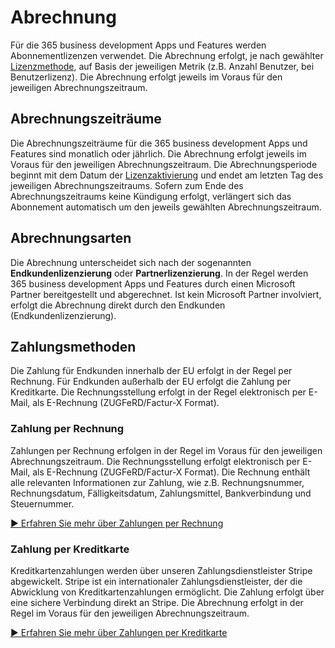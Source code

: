 # Abrechnung

Für die 365 business development Apps und Features werden Abonnementlizenzen verwendet. Die Abrechnung erfolgt, je nach gewählter [Lizenzmethode](license-methods.md), auf Basis der jeweiligen Metrik (z.B. Anzahl Benutzer, bei Benutzerlizenz). Die Abrechnung erfolgt jeweils im Voraus für den jeweiligen Abrechnungszeitraum.

## Abrechnungszeiträume

Die Abrechnungszeiträume für die 365 business development Apps und Features sind monatlich oder jährlich. Die Abrechnung erfolgt jeweils im Voraus für den jeweiligen Abrechnungszeitraum. Die Abrechnungsperiode beginnt mit dem Datum der [Lizenzaktivierung](license-management/activate-license.md) und endet am letzten Tag des jeweiligen Abrechnungszeitraums.
Sofern zum Ende des Abrechnungszeitraums keine Kündigung erfolgt, verlängert sich das Abonnement automatisch um den jeweils gewählten Abrechnungszeitraum.

## Abrechnungsarten

Die Abrechnung unterscheidet sich nach der sogenannten **Endkundenlizenzierung** oder **Partnerlizenzierung**. In der Regel werden 365 business development Apps und Features durch einen Microsoft Partner bereitgestellt und abgerechnet. Ist kein Microsoft Partner involviert, erfolgt die Abrechnung direkt durch den Endkunden (Endkundenlizenzierung).

## Zahlungsmethoden

Die Zahlung für Endkunden innerhalb der EU erfolgt in der Regel per Rechnung. Für Endkunden außerhalb der EU erfolgt die Zahlung per Kreditkarte. Die Rechnungsstellung erfolgt in der Regel elektronisch per E-Mail, als E-Rechnung (ZUGFeRD/Factur-X Format).

### Zahlung per Rechnung

Zahlungen per Rechnung erfolgen in der Regel im Voraus für den jeweiligen Abrechnungszeitraum. Die Rechnungsstellung erfolgt elektronisch per E-Mail, als E-Rechnung (ZUGFeRD/Factur-X Format). Die Rechnung enthält alle relevanten Informationen zur Zahlung, wie z.B. Rechnungsnummer, Rechnungsdatum, Fälligkeitsdatum, Zahlungsmittel, Bankverbindung und Steuernummer.

[▶️ Erfahren Sie mehr über Zahlungen per Rechnung](/invoicing/payment.md#zahlung-per-rechnung)

### Zahlung per Kreditkarte

Kreditkartenzahlungen werden über unseren Zahlungsdienstleister Stripe abgewickelt. Stripe ist ein internationaler Zahlungsdienstleister, der die Abwicklung von Kreditkartenzahlungen ermöglicht. Die Zahlung erfolgt über eine sichere Verbindung direkt an Stripe. Die Abrechnung erfolgt in der Regel im Voraus für den jeweiligen Abrechnungszeitraum.

[▶️ Erfahren Sie mehr über Zahlungen per Kreditkarte](/invoicing/payment.md#zahlung-per-kreditkarte)
